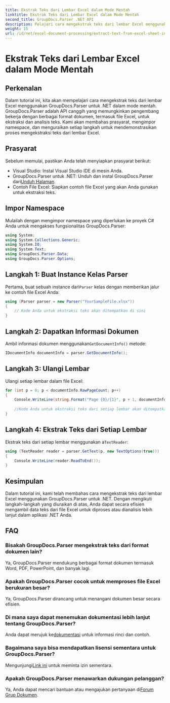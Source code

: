 ```yaml
---
title: Ekstrak Teks dari Lembar Excel dalam Mode Mentah
linktitle: Ekstrak Teks dari Lembar Excel dalam Mode Mentah
second_title: GroupDocs.Parser .NET API
description: Pelajari cara mengekstrak teks dari lembar Excel menggunakan GroupDocs.Parser untuk .NET dalam tutorial komprehensif ini. Unduh dan mulai parsing.
weight: 15
url: /id/net/excel-document-processing/extract-text-from-excel-sheet-in-raw-mode/
---
```


# Ekstrak Teks dari Lembar Excel dalam Mode Mentah

## Perkenalan
Dalam tutorial ini, kita akan mempelajari cara mengekstrak teks dari lembar Excel menggunakan GroupDocs.Parser untuk .NET dalam mode mentah. GroupDocs.Parser adalah API canggih yang memungkinkan pengembang bekerja dengan berbagai format dokumen, termasuk file Excel, untuk ekstraksi dan analisis teks. Kami akan membahas prasyarat, mengimpor namespace, dan menguraikan setiap langkah untuk mendemonstrasikan proses mengekstraksi teks dari lembar Excel.
## Prasyarat
Sebelum memulai, pastikan Anda telah menyiapkan prasyarat berikut:
- Visual Studio: Instal Visual Studio IDE di mesin Anda.
-  GroupDocs.Parser untuk .NET: Unduh dan instal GroupDocs.Parser dari[Unduh Halaman](https://releases.groupdocs.com/parser/net/).
- Contoh File Excel: Siapkan contoh file Excel yang akan Anda gunakan untuk ekstraksi teks.

## Impor Namespace
Mulailah dengan mengimpor namespace yang diperlukan ke proyek C# Anda untuk mengakses fungsionalitas GroupDocs.Parser:
```csharp
using System;
using System.Collections.Generic;
using System.IO;
using System.Text;
using GroupDocs.Parser.Data;
using GroupDocs.Parser.Options;
```
## Langkah 1: Buat Instance Kelas Parser
 Pertama, buat sebuah instance dari`Parser` kelas dengan memberikan jalur ke contoh file Excel Anda:
```csharp
using (Parser parser = new Parser("YourSampleFile.xlsx"))
{
    // Kode Anda untuk ekstraksi teks akan ditempatkan di sini
}
```
## Langkah 2: Dapatkan Informasi Dokumen
 Ambil informasi dokumen menggunakan`GetDocumentInfo()` metode:
```csharp
IDocumentInfo documentInfo = parser.GetDocumentInfo();
```
## Langkah 3: Ulangi Lembar
Ulangi setiap lembar dalam file Excel:
```csharp
for (int p = 0; p < documentInfo.RawPageCount; p++)
{
    Console.WriteLine(string.Format("Page {0}/{1}", p + 1, documentInfo.RawPageCount));
    
    //Kode Anda untuk ekstraksi teks dari setiap lembar akan ditempatkan di sini
}
```
## Langkah 4: Ekstrak Teks dari Setiap Lembar
 Ekstrak teks dari setiap lembar menggunakan a`TextReader`:
```csharp
using (TextReader reader = parser.GetText(p, new TextOptions(true)))
{
    Console.WriteLine(reader.ReadToEnd());
}
```

## Kesimpulan
Dalam tutorial ini, kami telah membahas cara mengekstrak teks dari lembar Excel menggunakan GroupDocs.Parser untuk .NET. Dengan mengikuti langkah-langkah yang diuraikan di atas, Anda dapat secara efisien mengambil data teks dari file Excel untuk diproses atau dianalisis lebih lanjut dalam aplikasi .NET Anda.

## FAQ
### Bisakah GroupDocs.Parser mengekstrak teks dari format dokumen lain?
Ya, GroupDocs.Parser mendukung berbagai format dokumen termasuk Word, PDF, PowerPoint, dan banyak lagi.
### Apakah GroupDocs.Parser cocok untuk memproses file Excel berukuran besar?
Ya, GroupDocs.Parser dirancang untuk menangani dokumen besar secara efisien.
### Di mana saya dapat menemukan dokumentasi lebih lanjut tentang GroupDocs.Parser?
 Anda dapat merujuk ke[dokumentasi](https://tutorials.groupdocs.com/parser/net/) untuk informasi rinci dan contoh.
### Bagaimana saya bisa mendapatkan lisensi sementara untuk GroupDocs.Parser?
 Mengunjungi[Link ini](https://purchase.groupdocs.com/temporary-license/) untuk meminta izin sementara.
### Apakah GroupDocs.Parser menawarkan dukungan pelanggan?
Ya, Anda dapat mencari bantuan atau mengajukan pertanyaan di[Forum Grup Dokumen](https://forum.groupdocs.com/c/parser/17).
